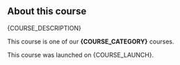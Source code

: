 ## About this course

{COURSE_DESCRIPTION}

This course is one of our **{COURSE_CATEGORY}** courses.

This course was launched on {COURSE_LAUNCH}.
